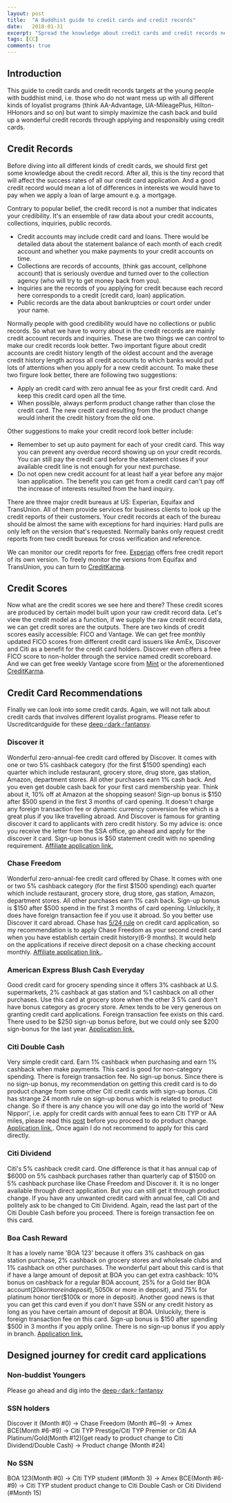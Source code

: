 ```yaml
---
layout: post
title:  "A Buddhist guide to credit cards and credit records"
date:   2018-01-31
excerpt: "Spread the knowledge about credit cards and credit records necessary for young people with a buddhist mind."
tags: [CC]
comments: true
---
```


## Introduction

This guide to credit cards and credit records targets at the young people with buddhist mind, i.e. those who do not want mess up with all different kinds of loyalist programs (think AA-Advantage, UA-MileagePlus, Hilton-HHonors and so on) but want to simply maximize the cash back and build up a wonderful credit records through applying and responsibly using credit cards.

## Credit Records

Before diving into all different kinds of credit cards, we should first get some knowledge about the credit record. After all, this is the tiny record that will affect the success rates of all our credit card application. And a good credit record would mean a lot of differences in interests we would have to pay when we apply a loan of large amount e.g. a mortgage.

Contrary to popular belief, the credit record is not a number that indicates your credibility. It's an ensemble of raw data about your credit accounts, collections, inquiries, public records.

- Credit accounts may include credit card and loans. There would be detailed data about the statement balance of each month of each credit account and whether you make payments to your credit accounts on time.
- Collections are records of accounts, (think gas account, cellphone account) that is seriously overdue and turned over to the collection agency (who will try to get money back from you).
- Inquiries are the records of you applying for credit because each record here corresponds to a credit (credit card, loan) application.
- Public records are the data about bankruptcies or court order under your name.

Normally people with good credibility would have no collections or public records. So what we have to worry about in the credit records are mainly credit account records and inquiries. These are two things we can control to make our credit records look better. Two important figure about credit accounts are credit history length of the oldest account and the average credit history length across all credit accounts to which banks would put lots of attentions when you apply for a new credit account. To make these two firgure look better, there are following two suggestions:

- Apply an credit card with zero annual fee as your first credit card. And keep this credit card open all the time.
- When possible, always perform product change rather than close the credit card. The new credit card resulting from the product change would inherit the credit history from the old one.

Other suggestions to make your credit record look better include:

- Remember to set up auto payment for each of your credit card. This way you can prevent any overdue record showing up on your credit records. You can still pay the credit card before the statement closes if your available credit line is not enough for your next purchase.
- Do not open new credit account for at least half a year before any major loan application. The benefit you can get from a credit card can't pay off the increase of interests resulted from the hard inquiry.

There are three major credit bureaus at US: Experian, Equifax and TransUnion. All of them provide services for business clients to look up the credit reports of their customers. Your credit records at each of the bureau should be almost the same with exceptions for hard inquiries: Hard pulls are only left on the version that's requested. Normally banks only request credit reports from two credit bureaus for cross verification and reference.

We can monitor our credit reports for free. [Experian](https://www.experian.com) offers free credit report of its own version. To freely monitor the versions from Equifax and TransUnion, you can turn to [CreditKarma](https://www.creditkarma.com).

## Credit Scores

Now what are the credit scores we see here and there?  These credit scores are produced by certain model built upon your raw credit record data. Let's view the credit model as a function, if we supply the raw credit record data, we can get credit sores are the outputs. There are two kinds of credit scores easily accessible: FICO and Vantage. We can get free monthly updated FICO scores from different credit card issuers like AmEx, Discover and Citi as a benefit for the credit card holders. Discover even offers a free FICO score to non-holder through the service named credit scoreboard. And we can get free weekly Vantage score from [Mint](https://www.mint.com/) or the aforementioned [CreditKarma](https://www.creditkarma.com).

## Credit Card Recommendations

Finally we can look into some credit cards. Again, we will not talk about credit cards that involves different loyalist programs. Please refer to Uscreditcardguide for these [deep♂dark♂fantansy](https://www.uscreditcardguide.com).

### Discover it
Wonderful zero-annual-fee credit card offered by Discover. It comes with one or two 5% cashback category (for the first $1500 spending) each quarter which include restaurant, grocery store, drug store, gas station, Amazon, department stores. All other purchases earn 1% cash back. And you even get double cash back for your first card membership year. Think about it, 10% off at Amazon at the shopping season! Sign-up bonus is $150 after $500 spend in the first 3 months of card opening. It doesn't charge any foreign transaction fee or dynamic currency conversion fee which is a great plus if you like travelling abroad. And Discover is famous for granting discover it card to applicants with zero credit history. So my advice is: once you receive the letter from the SSA office, go ahead and apply for the discover it card. Sign-up bonus is $50 statement credit with no spending requirement. [Affiliate application link.](https://refer.discover.com/s/h7mt2)

### Chase Freedom
Wonderful zero-annual-fee credit card offered by Chase. It comes with one or two 5% cashback category (for the first $1500 spending) each quarter which include restaurant, grocery store, drug store, gas station, Amazon, department stores. All other purchases earn 1% cash back. Sign-up bonus is $150 after $500 spend in the first 3 months of card opening. Unluckily, it does have foreign transaction fee if you use it abroad. So you better use Discover it card abroad. Chase has [5/24 rule](https://www.uscreditcardguide.com/chase-524-rule-and-its-solution/) on credit card application, so my recommendation is to apply Chase Freedom as your second credit card when you have establish certain credit history(6-9 months). It would help on the applications if receive direct deposit on a chase checking account monthly.
[Affiliate application link.](https://www.referyourchasecard.com/2/CK9BJDKQ2J).

### American Express Blush Cash Everyday
Good credit card for grocery spending since it offers 3% cashback at U.S. supermarkets, 2% cashback at gas station and %1 cashback on all other purchases. Use this card at grocery store when the other 3 5% card don't have bonus category as grocery store. Amex tends to be very generous on granting credit card applications. Foreign transaction fee exists on this card. There used to be $250 sign-up bonus before, but we could only see $200 sign-bonus for the last year. [Application link.](https://www.americanexpress.com/us/credit-cards/card/blue-cash-everyday/)

### Citi Double Cash
Very simple credit card. Earn 1% cashback when purchasing and earn 1% cashback when make payments. This card is good for non-category spending. There is foreign transaction fee. No sign-up bonus. Since there is no sign-up bonus, my recommendation on getting this credit card is to do product change from some other Citi credit cards with sign-up bonus. Citi has strange 24 month rule on sign-up bonus which is related to product change. So if there is any chance you will one day go into the world of 'New Nippori', i.e. apply for credit cards with annual fees to earn Citi TYP or AA miles, please read this [post](https://www.doctorofcredit.com/product-changing-citi-card-result-new-card-number/) before you proceed to do product change. [Application link.](https://www.citi.com/credit-cards/credit-card-details/citi.action?ID=citi-double-cash-credit-card). Once again I do not recommend to apply for this card directly.

### Citi Dividend
Citi's 5% cashback credit card. One difference is that it has annual cap of $6000 on 5% cashback purchases rather than quarterly cap of $1500 on 5% cashback purchase like Chase Freedom and Discover it. It is no longer available through direct application. But you can still get it through product change. If you have any unwanted credit card with annual fee, call Citi and politely ask to be changed to Citi Dividend. Again, read the last part of the Citi Double Cash before you proceed. There is foreign transaction fee on this card.

### Boa Cash Reward
It has a lovely name 'BOA 123' because it offers 3% cashback on gas station purchase, 2% cashback on grocery stores and wholesale clubs and 1% cashback on other purchases. The wonderful part about this card is that if have a large amount of deposit at BOA you can get extra cashback: 10% bonus on cashback for a regular BOA account, 25% for a Gold tier BOA account($20k or more in deposit), 50% for platinum tier($50k or more in deposit), and 75% for platinum honor tier($100k or more in deposit). Another good news is that you can get this card even if you don't have SSN or any credit history as long as you have certain amount of deposit at BOA. Unluckily, there is foreign transaction fee on this card. Sign-up bonus is $150 after spending $500 in 3 months if you apply online. There is no sign-up bonus if you apply in branch. [Application link.](https://www.bankofamerica.com/credit-cards/products/cash-back-credit-card/)

## Designed journey for credit card applications

### Non-buddist Youngers

Please go ahead and dig into the [deep♂dark♂fantansy](https://www.uscreditcardguide.com)

### SSN holders

Discover it (Month #0) -> Chase Freedom (Month #6~9) -> Amex BCE(Month #6-#9) -> Citi TYP Prestige/Citi TYP Premier or Citi AA Platinum/Gold(Month #12)(get ready to product change to Citi Dividend/Double Cash) -> Product change (Month #24)

### No SSN

BOA 123(Month #0) -> Citi TYP student (#Month 3) -> Amex BCE(Month #6-#9) -> Citi TYP student product change to Citi Double Cash or Citi Dividend (#Month 15)


